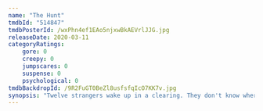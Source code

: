 ```yaml
---
name: "The Hunt"
tmdbId: "514847"
tmdbPosterId: /wxPhn4ef1EAo5njxwBkAEVrlJJG.jpg
releaseDate: 2020-03-11
categoryRatings:
    gore: 0
    creepy: 0
    jumpscares: 0
    suspense: 0
    psychological: 0
tmdbBackdropId: /9R2FuGT0BeZl8usfsfqIcO7KK7v.jpg
synopsis: "Twelve strangers wake up in a clearing. They don't know where they are—or how they got there. In the shadow of a dark internet conspiracy theory, ruthless elitists gather at a remote location to hunt humans for sport. But their master plan is about to be derailed when one of the hunted turns the tables on her pursuers."
---
```

